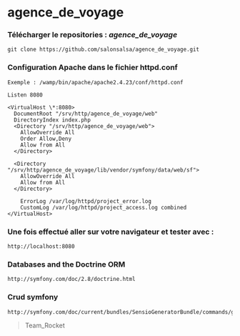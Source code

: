 agence_de_voyage
================

### Télécharger le repositories : *agence_de_voyage*

    git clone https://github.com/salonsalsa/agence_de_voyage.git

### Configuration Apache dans le fichier httpd.conf
    Exemple : /wamp/bin/apache/apache2.4.23/conf/httpd.conf

    Listen 8080

    <VirtualHost \*:8080>
      DocumentRoot "/srv/http/agence_de_voyage/web"
      DirectoryIndex index.php
      <Directory "/srv/http/agence_de_voyage/web">
        AllowOverride All
        Order Allow,Deny
        Allow from All
      </Directory>

      <Directory "/srv/http/agence_de_voyage/lib/vendor/symfony/data/web/sf">
        AllowOverride All
        Allow from All
      </Directory>

        ErrorLog /var/log/httpd/project_error.log
        CustomLog /var/log/httpd/project_access.log combined
    </VirtualHost>


### Une fois effectué aller sur votre navigateur et tester avec :
    http://localhost:8080

### Databases and the Doctrine ORM

    http://symfony.com/doc/2.8/doctrine.html

### Crud symfony
    http://symfony.com/doc/current/bundles/SensioGeneratorBundle/commands/generate_doctrine_crud.html


> Team_Rocket
